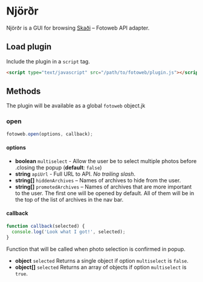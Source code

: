 # Njörðr
Njörðr is a GUI for browsing [Skaði](https://github.com/Turistforeningen/Skadi) – Fotoweb API adapter.

## Load plugin
Include the plugin in a `script` tag.
```html
<script type="text/javascript" src="/path/to/fotoweb/plugin.js"></script>
```
## Methods
The plugin will be available as a global `fotoweb` object.jk
### open
```javascript
fotoweb.open(options, callback);
```
#### options
* **boolean** `multiselect` - Allow the user be to select multiple photos before .closing the popup (**default**: `false`)
* **string** `apiUrl` - Full URL to API. *No trailing slash*.
* **string[]** `hiddenArchives` – Names of archives to hide from the user.
* **string[]** `promotedArchives` – Names of archives that are more important to the user. The first one will be opened by default. All of them will be in the top of the list of archives in the nav bar.

#### callback
```javascript
function callback(selected) {
  console.log('Look what I got!', selected);
}
```
Function that will be called when photo selection is confirmed in popup.

* **object** `selected` Returns a single object if option `multiselect` is `false`.
* **object[]** `selected` Returns an array of objects if option `multiselect` is `true`.
